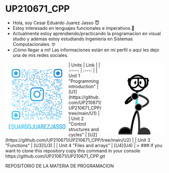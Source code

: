 # UP210671_CPP
<ul>
<li type="disc">Hola, soy Cesar Eduardo Juarez Jasso &#128519</li>
<li type="disc">Estoy interesado en lenguajes funcionales e imperativos.&#129302
</li>
<li type="disc">Actualmente estoy aprendiendo/practicando la programacion en visual studio y ademas estoy estudiando Ingenieria en Sistemas Computacionales. 🤓
<li type="disc">¡Cómo llegar a mí! Las informaciones están en mi perfil o aqui les dejo una de mis redes sociales.

</ul>
<img src="imagenes/eduardojuarezjasso_qr.png" width=200 p align="left">
<img src="imagenes/hi-hello.gif" width=200 p align="right">
| Units  | Link |
| :----: | :---: |
| Unit 1 "Programming introduction" |  [U1](https://github.com/UP210671/UP210671_CPP/tree/main/U1)  |
| Unit 2 "Control structures and cycles" |  [U2](https://github.com/UP210671/UP210671_CPP/tree/main/U2) |
| Unit 3 "Functions" |  [U3](U3) |
| Unit 4 "Files and arrays" |  [U4](U4)  |
> ### If you want to clone this repository copy this command in your console https://github.com/UP210671/UP210671_CPP.git

REPOSITORIO DE LA MATERIA DE PROGRAMACION 
